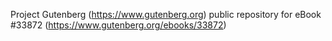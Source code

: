 Project Gutenberg (https://www.gutenberg.org) public repository for eBook #33872 (https://www.gutenberg.org/ebooks/33872)
